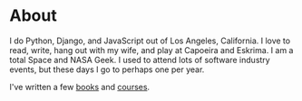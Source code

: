 # About

I do Python, Django, and JavaScript out of Los Angeles, California. I love to read, write, hang out with my wife, and play at Capoeira and Eskrima. I am a total Space and NASA Geek. I used to attend lots of software industry events, but these days I go to perhaps one per year.

I've written a few [books](/pages/books/) and [courses](/pages/courses/).
